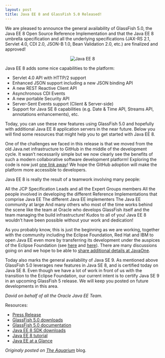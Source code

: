 ```yaml
---
layout: post
title: Java EE 8 and GlassFish 5.0 Released!
---
```


We are pleased to announce the general availability of GlassFish 5.0, the Java EE 8 Open Source Reference Implementation <!--more-->and that the Java EE 8 umbrella specification and all the underlying specifications (JAX-RS 2.1, Servlet 4.0, CDI 2.0, JSON-B 1.0, Bean Validation 2.0, etc.) are finalized and approved!

<p align="center">
<img alt="Java EE 8" src="http://delabassee.com/images/blog/EE8-gfx-420.jpg">
</p>

Java EE 8 adds some nice capabilities to the platform:
* Servlet 4.0 API with HTTP/2 support
* Enhanced JSON support including a new JSON binding API
* A new REST Reactive Client API
* Asynchronous CDI Events
* A new portable Security API
* Server-Sent Events support (Client & Server-side)
* Support for Java SE 8 capabilities (e.g. Date & Time API, Streams API, annotations enhancements), etc.

Today, you can use these new features using GlassFish 5.0 and hopefully with additional Java EE 8 application servers in the near future. Below you will find some resources that might help you to get started with Java EE 8. 

One of the challenges we faced in this release is that we moved from the old Java.net infrastructure to GitHub in the middle of the development cycle.  It wasn’t necessarily simple but we now clearly see the benefits of such a modern collaborative software development platform! Exploring the code is now just [one link away](http://github.com/javaee/)! We hope the GitHub adoption will make the platform more accessible to developers.

Java EE 8 is really the result of a teamwork involving many people: 

All the JCP Specification Leads and all the Expert Groups members
All the people involved in developing the different Reference Implementations that comprise Java EE
The different Java EE implementers
The Java EE community at large
And many others who most of the time works behind the scene like the team at Oracle who develops GlassFish itself and the team managing the build infrastructure!
Kudos to all of you! Java EE 8 wouldn’t have been possible without your work and dedication!

As you probably know, this is just the beginning as we are working, together with the community including the Eclipse Foundation, Red Hat and IBM to open Java EE even more by transferring its development under the auspices of the Eclipse Foundation (see [here](http://delabassee.com/Opening-up-Java-EE/) and [here](http://delabassee.com/Opening-up-Java-EE-update/)). There are many discussions going on and we hope to be able to [share additional details at JavaOne](https://events.rainfocus.com/catalog/oracle/oow17/catalogjavaone17?search=CON8030&showEnrolled=false).

Today also marks the general availability of Java SE 9. As mentioned above GlassFish 5.0 leverages new features in Java SE 8, and is certified today on Java SE 8. Even though we have a lot of work in front of us with the transition to the Eclipse Foundation, our current intent is to certify Java SE 9 in an upcoming GlassFish 5 release.  We will keep you posted on future developments in this area.

*David on behalf of all the Oracle Java EE Team.*

Resources:
* [Press Release](https://www.oracle.com/corporate/pressrelease/java-se-9-and-ee-8-092117.html)
* [GlassFish 5.0 downloads](https://javaee.github.io/glassfish/download)
* [GlassFish 5.0 documentation](https://javaee.github.io/glassfish/documentation)
* [Java EE 8 SDK downloads](http://www.oracle.com/technetwork/java/javaee/downloads/index.html)
* [Java EE 8 tutorial](https://javaee.github.io/tutorial/)
* [Java EE at a Glance](http://www.oracle.com/technetwork/java/javaee/overview/index.html)

*Originaly posted on [The Aquarium](https://blogs.oracle.com/theaquarium/java-ee-8-is-final-and-glassfish-50-is-released)* blog.
